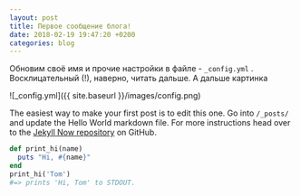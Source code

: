 ```yaml
---
layout: post
title: Первое сообщение блога!
date: 2018-02-19 19:47:20 +0200
categories: blog
---
```


Обновим своё имя и прочие настройки в файле -  `_config.yml` . Восклицательный (!), наверно, читать дальше. А дальше картинка

![_config.yml]({{ site.baseurl }}/images/config.png)

The easiest way to make your first post is to edit this one. Go into `/_posts/` and update the Hello World markdown file. For more instructions head over to the [Jekyll Now repository](https://github.com/dvesti/jekyll) on GitHub.
```ruby
def print_hi(name)
  puts "Hi, #{name}"
end
print_hi('Tom')
#=> prints 'Hi, Tom' to STDOUT.
```